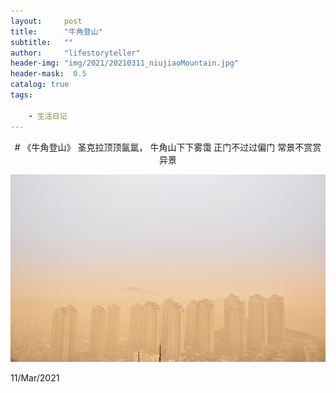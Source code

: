 ```yaml
---
layout:     post
title:      "牛角登山"
subtitle:   ""
author:     "lifestoryteller"
header-img: "img/2021/20210311_niujiaoMountain.jpg"
header-mask:  0.5
catalog: true
tags:

    - 生活日记
---
```


<p align="center">
    # 《牛角登山》
    圣克拉顶顶氤氲，
    牛角山下下雾霭
    正门不过过偏门
    常景不赏赏异景
</p>


<p align="center">
  <img height="300" src="https://github.com/lifestoryteller/lifestoryteller.github.io/blob/master/img/2021/20210311_niujiaoMountain.jpg">
</p>

11/Mar/2021
